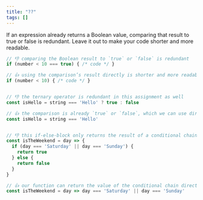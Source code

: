 ```yaml
---
title: "??"
tags: []
---
```

If an expression already returns a Boolean value, comparing that result to true or false is redundant. Leave it out to make your code shorter and more readable.

```js
// 👎 comparing the Boolean result to `true` or `false` is redundant
if (number < 10 === true) { /* code */ }

// 👍 using the comparison’s result directly is shorter and more readable
if (number < 10) { /* code */ }


// 👎 the ternary operator is redundant in this assignment as well
const isHello = string === 'Hello' ? true : false

// 👍 the comparison is already `true` or `false`, which we can use directly
const isHello = string === 'Hello'


// 👎 this if-else-block only returns the result of a conditional chain
const isTheWeekend = day => {
  if (day === 'Saturday' || day === 'Sunday') {
    return true
  } else {
    return false
  }
}

// 👍 our function can return the value of the conditional chain directly
const isTheWeekend = day => day === 'Saturday' || day === 'Sunday'
```
